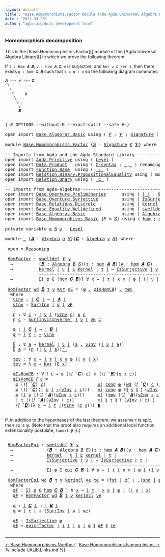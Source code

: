 ```yaml
---
layout: default
title : "Base.Homomorphisms.Factor module (The Agda Universal Algebra Library)"
date : "2021-09-20"
author: "agda-algebras development team"
---
```


### <a id="homomorphism-decomposition">Homomorphism decomposition</a>

This is the [Base.Homomorphisms.Factor][] module of the [Agda Universal Algebra Library][] in which we prove the following theorem:

If `τ : hom 𝑨 𝑩`, `ν : hom 𝑨 𝑪`, `ν` is surjective, and `ker ν ⊆ ker τ`, then there exists `φ : hom 𝑪 𝑩` such that `τ = φ ∘ ν` so the following diagram commutes:

```
𝑨 --- ν ->> 𝑪
 \         .
  \       .
   τ     φ
    \   .
     \ .
      V
      𝑩
```

<pre class="Agda">

<a id="642" class="Symbol">{-#</a> <a id="646" class="Keyword">OPTIONS</a> <a id="654" class="Pragma">--without-K</a> <a id="666" class="Pragma">--exact-split</a> <a id="680" class="Pragma">--safe</a> <a id="687" class="Symbol">#-}</a>

<a id="692" class="Keyword">open</a> <a id="697" class="Keyword">import</a> <a id="704" href="Base.Algebras.Basic.html" class="Module">Base.Algebras.Basic</a> <a id="724" class="Keyword">using</a> <a id="730" class="Symbol">(</a> <a id="732" href="Base.Algebras.Basic.html#1162" class="Generalizable">𝓞</a> <a id="734" class="Symbol">;</a> <a id="736" href="Base.Algebras.Basic.html#1164" class="Generalizable">𝓥</a> <a id="738" class="Symbol">;</a> <a id="740" href="Base.Algebras.Basic.html#3890" class="Function">Signature</a> <a id="750" class="Symbol">)</a>

<a id="753" class="Keyword">module</a> <a id="760" href="Base.Homomorphisms.Factor.html" class="Module">Base.Homomorphisms.Factor</a> <a id="786" class="Symbol">{</a><a id="787" href="Base.Homomorphisms.Factor.html#787" class="Bound">𝑆</a> <a id="789" class="Symbol">:</a> <a id="791" href="Base.Algebras.Basic.html#3890" class="Function">Signature</a> <a id="801" href="Base.Algebras.Basic.html#1162" class="Generalizable">𝓞</a> <a id="803" href="Base.Algebras.Basic.html#1164" class="Generalizable">𝓥</a><a id="804" class="Symbol">}</a> <a id="806" class="Keyword">where</a>

<a id="813" class="Comment">-- Imports from Agda and the Agda Standard Library ---------------------------------------</a>
<a id="904" class="Keyword">open</a> <a id="909" class="Keyword">import</a> <a id="916" href="Agda.Primitive.html" class="Module">Agda.Primitive</a> <a id="931" class="Keyword">using</a> <a id="937" class="Symbol">(</a> <a id="939" href="Agda.Primitive.html#597" class="Postulate">Level</a> <a id="945" class="Symbol">)</a>
<a id="947" class="Keyword">open</a> <a id="952" class="Keyword">import</a> <a id="959" href="Data.Product.html" class="Module">Data.Product</a>   <a id="974" class="Keyword">using</a> <a id="980" class="Symbol">(</a> <a id="982" href="Data.Product.html#916" class="Function">Σ-syntax</a> <a id="991" class="Symbol">;</a> <a id="993" href="Agda.Builtin.Sigma.html#236" class="InductiveConstructor Operator">_,_</a> <a id="997" class="Symbol">)</a> <a id="999" class="Keyword">renaming</a> <a id="1008" class="Symbol">(</a><a id="1009" href="Agda.Builtin.Sigma.html#252" class="Field">proj₁</a> <a id="1015" class="Symbol">to</a> <a id="1018" class="Field">fst</a> <a id="1022" class="Symbol">;</a> <a id="1024" href="Agda.Builtin.Sigma.html#264" class="Field">proj₂</a> <a id="1030" class="Symbol">to</a> <a id="1033" class="Field">snd</a><a id="1036" class="Symbol">)</a>
<a id="1038" class="Keyword">open</a> <a id="1043" class="Keyword">import</a> <a id="1050" href="Function.Base.html" class="Module">Function.Base</a>  <a id="1065" class="Keyword">using</a> <a id="1071" class="Symbol">(</a> <a id="1073" href="Function.Base.html#1031" class="Function Operator">_∘_</a> <a id="1077" class="Symbol">)</a>
<a id="1079" class="Keyword">open</a> <a id="1084" class="Keyword">import</a> <a id="1091" href="Relation.Binary.PropositionalEquality.html" class="Module">Relation.Binary.PropositionalEquality</a> <a id="1129" class="Keyword">using</a> <a id="1135" class="Symbol">(</a> <a id="1137" class="Keyword">module</a> <a id="1144" href="Relation.Binary.PropositionalEquality.Core.html#2708" class="Module">≡-Reasoning</a> <a id="1156" class="Symbol">;</a> <a id="1158" href="Agda.Builtin.Equality.html#151" class="Datatype Operator">_≡_</a> <a id="1162" class="Symbol">;</a> <a id="1164" href="Relation.Binary.PropositionalEquality.Core.html#1130" class="Function">cong</a> <a id="1169" class="Symbol">)</a>
<a id="1171" class="Keyword">open</a> <a id="1176" class="Keyword">import</a> <a id="1183" href="Relation.Unary.html" class="Module">Relation.Unary</a> <a id="1198" class="Keyword">using</a> <a id="1204" class="Symbol">(</a> <a id="1206" href="Relation.Unary.html#1742" class="Function Operator">_⊆_</a> <a id="1210" class="Symbol">)</a>

<a id="1213" class="Comment">-- Imports from agda-algebras --------------------------------------------------------------</a>
<a id="1306" class="Keyword">open</a> <a id="1311" class="Keyword">import</a> <a id="1318" href="Base.Overture.Preliminaries.html" class="Module">Base.Overture.Preliminaries</a>      <a id="1351" class="Keyword">using</a> <a id="1357" class="Symbol">(</a> <a id="1359" href="Base.Overture.Preliminaries.html#4402" class="Function Operator">∣_∣</a> <a id="1363" class="Symbol">;</a> <a id="1365" href="Base.Overture.Preliminaries.html#4440" class="Function Operator">∥_∥</a> <a id="1369" class="Symbol">;</a> <a id="1371" href="Base.Overture.Preliminaries.html#4995" class="Function Operator">_⁻¹</a> <a id="1375" class="Symbol">)</a>
<a id="1377" class="Keyword">open</a> <a id="1382" class="Keyword">import</a> <a id="1389" href="Base.Overture.Surjective.html" class="Module">Base.Overture.Surjective</a>         <a id="1422" class="Keyword">using</a> <a id="1428" class="Symbol">(</a> <a id="1430" href="Base.Overture.Surjective.html#1692" class="Function">IsSurjective</a> <a id="1443" class="Symbol">;</a> <a id="1445" href="Base.Overture.Surjective.html#2311" class="Function">SurjInv</a> <a id="1453" class="Symbol">;</a> <a id="1455" href="Base.Overture.Surjective.html#2621" class="Function">SurjInvIsInverseʳ</a> <a id="1473" class="Symbol">;</a> <a id="1475" href="Base.Overture.Surjective.html#2788" class="Function">epic-factor</a> <a id="1487" class="Symbol">)</a>
<a id="1489" class="Keyword">open</a> <a id="1494" class="Keyword">import</a> <a id="1501" href="Base.Relations.Discrete.html" class="Module">Base.Relations.Discrete</a>          <a id="1534" class="Keyword">using</a> <a id="1540" class="Symbol">(</a> <a id="1542" href="Base.Relations.Discrete.html#4519" class="Function">kernel</a> <a id="1549" class="Symbol">)</a>
<a id="1551" class="Keyword">open</a> <a id="1556" class="Keyword">import</a> <a id="1563" href="Base.Equality.Welldefined.html" class="Module">Base.Equality.Welldefined</a>        <a id="1596" class="Keyword">using</a> <a id="1602" class="Symbol">(</a> <a id="1604" href="Base.Equality.Welldefined.html#2671" class="Function">swelldef</a> <a id="1613" class="Symbol">)</a>
<a id="1615" class="Keyword">open</a> <a id="1620" class="Keyword">import</a> <a id="1627" href="Base.Algebras.Basic.html" class="Module">Base.Algebras.Basic</a>              <a id="1660" class="Keyword">using</a> <a id="1666" class="Symbol">(</a> <a id="1668" href="Base.Algebras.Basic.html#6259" class="Function">Algebra</a> <a id="1676" class="Symbol">;</a> <a id="1678" href="Base.Algebras.Basic.html#9366" class="Function Operator">_̂_</a><a id="1681" class="Symbol">)</a>
<a id="1683" class="Keyword">open</a> <a id="1688" class="Keyword">import</a> <a id="1695" href="Base.Homomorphisms.Basic.html" class="Module">Base.Homomorphisms.Basic</a> <a id="1720" class="Symbol">{</a><a id="1721" class="Argument">𝑆</a> <a id="1723" class="Symbol">=</a> <a id="1725" href="Base.Homomorphisms.Factor.html#787" class="Bound">𝑆</a><a id="1726" class="Symbol">}</a> <a id="1728" class="Keyword">using</a> <a id="1734" class="Symbol">(</a> <a id="1736" href="Base.Homomorphisms.Basic.html#2682" class="Function">hom</a> <a id="1740" class="Symbol">;</a> <a id="1742" href="Base.Homomorphisms.Basic.html#4326" class="Function">epi</a> <a id="1746" class="Symbol">)</a>

<a id="1749" class="Keyword">private</a> <a id="1757" class="Keyword">variable</a> <a id="1766" href="Base.Homomorphisms.Factor.html#1766" class="Generalizable">α</a> <a id="1768" href="Base.Homomorphisms.Factor.html#1768" class="Generalizable">β</a> <a id="1770" href="Base.Homomorphisms.Factor.html#1770" class="Generalizable">γ</a> <a id="1772" class="Symbol">:</a> <a id="1774" href="Agda.Primitive.html#597" class="Postulate">Level</a>

<a id="1781" class="Keyword">module</a> <a id="1788" href="Base.Homomorphisms.Factor.html#1788" class="Module">_</a> <a id="1790" class="Symbol">{</a><a id="1791" href="Base.Homomorphisms.Factor.html#1791" class="Bound">𝑨</a> <a id="1793" class="Symbol">:</a> <a id="1795" href="Base.Algebras.Basic.html#6259" class="Function">Algebra</a> <a id="1803" href="Base.Homomorphisms.Factor.html#1766" class="Generalizable">α</a> <a id="1805" href="Base.Homomorphisms.Factor.html#787" class="Bound">𝑆</a><a id="1806" class="Symbol">}{</a><a id="1808" href="Base.Homomorphisms.Factor.html#1808" class="Bound">𝑪</a> <a id="1810" class="Symbol">:</a> <a id="1812" href="Base.Algebras.Basic.html#6259" class="Function">Algebra</a> <a id="1820" href="Base.Homomorphisms.Factor.html#1770" class="Generalizable">γ</a> <a id="1822" href="Base.Homomorphisms.Factor.html#787" class="Bound">𝑆</a><a id="1823" class="Symbol">}</a> <a id="1825" class="Keyword">where</a>

 <a id="1833" class="Keyword">open</a> <a id="1838" href="Relation.Binary.PropositionalEquality.Core.html#2708" class="Module">≡-Reasoning</a>

 <a id="1852" href="Base.Homomorphisms.Factor.html#1852" class="Function">HomFactor</a> <a id="1862" class="Symbol">:</a> <a id="1864" href="Base.Equality.Welldefined.html#2671" class="Function">swelldef</a> <a id="1873" href="Base.Homomorphisms.Factor.html#803" class="Bound">𝓥</a> <a id="1875" href="Base.Homomorphisms.Factor.html#1820" class="Bound">γ</a>
  <a id="1879" class="Symbol">→</a>          <a id="1890" class="Symbol">(</a><a id="1891" href="Base.Homomorphisms.Factor.html#1891" class="Bound">𝑩</a> <a id="1893" class="Symbol">:</a> <a id="1895" href="Base.Algebras.Basic.html#6259" class="Function">Algebra</a> <a id="1903" href="Base.Homomorphisms.Factor.html#1768" class="Generalizable">β</a> <a id="1905" href="Base.Homomorphisms.Factor.html#787" class="Bound">𝑆</a><a id="1906" class="Symbol">)(</a><a id="1908" href="Base.Homomorphisms.Factor.html#1908" class="Bound">τ</a> <a id="1910" class="Symbol">:</a> <a id="1912" href="Base.Homomorphisms.Basic.html#2682" class="Function">hom</a> <a id="1916" href="Base.Homomorphisms.Factor.html#1791" class="Bound">𝑨</a> <a id="1918" href="Base.Homomorphisms.Factor.html#1891" class="Bound">𝑩</a><a id="1919" class="Symbol">)(</a><a id="1921" href="Base.Homomorphisms.Factor.html#1921" class="Bound">ν</a> <a id="1923" class="Symbol">:</a> <a id="1925" href="Base.Homomorphisms.Basic.html#2682" class="Function">hom</a> <a id="1929" href="Base.Homomorphisms.Factor.html#1791" class="Bound">𝑨</a> <a id="1931" href="Base.Homomorphisms.Factor.html#1808" class="Bound">𝑪</a><a id="1932" class="Symbol">)</a>
  <a id="1936" class="Symbol">→</a>          <a id="1947" href="Base.Relations.Discrete.html#4519" class="Function">kernel</a> <a id="1954" href="Base.Overture.Preliminaries.html#4402" class="Function Operator">∣</a> <a id="1956" href="Base.Homomorphisms.Factor.html#1921" class="Bound">ν</a> <a id="1958" href="Base.Overture.Preliminaries.html#4402" class="Function Operator">∣</a> <a id="1960" href="Relation.Unary.html#1742" class="Function Operator">⊆</a> <a id="1962" href="Base.Relations.Discrete.html#4519" class="Function">kernel</a> <a id="1969" href="Base.Overture.Preliminaries.html#4402" class="Function Operator">∣</a> <a id="1971" href="Base.Homomorphisms.Factor.html#1908" class="Bound">τ</a> <a id="1973" href="Base.Overture.Preliminaries.html#4402" class="Function Operator">∣</a> <a id="1975" class="Symbol">→</a> <a id="1977" href="Base.Overture.Surjective.html#1692" class="Function">IsSurjective</a> <a id="1990" href="Base.Overture.Preliminaries.html#4402" class="Function Operator">∣</a> <a id="1992" href="Base.Homomorphisms.Factor.html#1921" class="Bound">ν</a> <a id="1994" href="Base.Overture.Preliminaries.html#4402" class="Function Operator">∣</a>
             <a id="2009" class="Comment">--------------------------------------------------</a>
  <a id="2062" class="Symbol">→</a>          <a id="2073" href="Data.Product.html#916" class="Function">Σ[</a> <a id="2076" href="Base.Homomorphisms.Factor.html#2076" class="Bound">φ</a> <a id="2078" href="Data.Product.html#916" class="Function">∈</a> <a id="2080" class="Symbol">(</a><a id="2081" href="Base.Homomorphisms.Basic.html#2682" class="Function">hom</a> <a id="2085" href="Base.Homomorphisms.Factor.html#1808" class="Bound">𝑪</a> <a id="2087" href="Base.Homomorphisms.Factor.html#1891" class="Bound">𝑩</a><a id="2088" class="Symbol">)</a><a id="2089" href="Data.Product.html#916" class="Function">]</a> <a id="2091" class="Symbol">∀</a> <a id="2093" href="Base.Homomorphisms.Factor.html#2093" class="Bound">x</a> <a id="2095" class="Symbol">→</a> <a id="2097" href="Base.Overture.Preliminaries.html#4402" class="Function Operator">∣</a> <a id="2099" href="Base.Homomorphisms.Factor.html#1908" class="Bound">τ</a> <a id="2101" href="Base.Overture.Preliminaries.html#4402" class="Function Operator">∣</a> <a id="2103" href="Base.Homomorphisms.Factor.html#2093" class="Bound">x</a> <a id="2105" href="Agda.Builtin.Equality.html#151" class="Datatype Operator">≡</a> <a id="2107" href="Base.Overture.Preliminaries.html#4402" class="Function Operator">∣</a> <a id="2109" href="Base.Homomorphisms.Factor.html#2076" class="Bound">φ</a> <a id="2111" href="Base.Overture.Preliminaries.html#4402" class="Function Operator">∣</a> <a id="2113" class="Symbol">(</a><a id="2114" href="Base.Overture.Preliminaries.html#4402" class="Function Operator">∣</a> <a id="2116" href="Base.Homomorphisms.Factor.html#1921" class="Bound">ν</a> <a id="2118" href="Base.Overture.Preliminaries.html#4402" class="Function Operator">∣</a> <a id="2120" href="Base.Homomorphisms.Factor.html#2093" class="Bound">x</a><a id="2121" class="Symbol">)</a>

 <a id="2125" href="Base.Homomorphisms.Factor.html#1852" class="Function">HomFactor</a> <a id="2135" href="Base.Homomorphisms.Factor.html#2135" class="Bound">wd</a> <a id="2138" href="Base.Homomorphisms.Factor.html#2138" class="Bound">𝑩</a> <a id="2140" href="Base.Homomorphisms.Factor.html#2140" class="Bound">τ</a> <a id="2142" href="Base.Homomorphisms.Factor.html#2142" class="Bound">ν</a> <a id="2144" href="Base.Homomorphisms.Factor.html#2144" class="Bound">Kντ</a> <a id="2148" href="Base.Homomorphisms.Factor.html#2148" class="Bound">νE</a> <a id="2151" class="Symbol">=</a> <a id="2153" class="Symbol">(</a><a id="2154" href="Base.Homomorphisms.Factor.html#2308" class="Function">φ</a> <a id="2156" href="Agda.Builtin.Sigma.html#236" class="InductiveConstructor Operator">,</a> <a id="2158" href="Base.Homomorphisms.Factor.html#2486" class="Function">φIsHomCB</a><a id="2166" class="Symbol">)</a> <a id="2168" href="Agda.Builtin.Sigma.html#236" class="InductiveConstructor Operator">,</a> <a id="2170" href="Base.Homomorphisms.Factor.html#2423" class="Function">τφν</a>
  <a id="2176" class="Keyword">where</a>
   <a id="2185" href="Base.Homomorphisms.Factor.html#2185" class="Function">νInv</a> <a id="2190" class="Symbol">:</a> <a id="2192" href="Base.Overture.Preliminaries.html#4402" class="Function Operator">∣</a> <a id="2194" href="Base.Homomorphisms.Factor.html#1808" class="Bound">𝑪</a> <a id="2196" href="Base.Overture.Preliminaries.html#4402" class="Function Operator">∣</a> <a id="2198" class="Symbol">→</a> <a id="2200" href="Base.Overture.Preliminaries.html#4402" class="Function Operator">∣</a> <a id="2202" href="Base.Homomorphisms.Factor.html#1791" class="Bound">𝑨</a> <a id="2204" href="Base.Overture.Preliminaries.html#4402" class="Function Operator">∣</a>
   <a id="2209" href="Base.Homomorphisms.Factor.html#2185" class="Function">νInv</a> <a id="2214" class="Symbol">=</a> <a id="2216" href="Base.Overture.Surjective.html#2311" class="Function">SurjInv</a> <a id="2224" href="Base.Overture.Preliminaries.html#4402" class="Function Operator">∣</a> <a id="2226" href="Base.Homomorphisms.Factor.html#2142" class="Bound">ν</a> <a id="2228" href="Base.Overture.Preliminaries.html#4402" class="Function Operator">∣</a> <a id="2230" href="Base.Homomorphisms.Factor.html#2148" class="Bound">νE</a>

   <a id="2237" href="Base.Homomorphisms.Factor.html#2237" class="Function">η</a> <a id="2239" class="Symbol">:</a> <a id="2241" class="Symbol">∀</a> <a id="2243" href="Base.Homomorphisms.Factor.html#2243" class="Bound">c</a> <a id="2245" class="Symbol">→</a> <a id="2247" href="Base.Overture.Preliminaries.html#4402" class="Function Operator">∣</a> <a id="2249" href="Base.Homomorphisms.Factor.html#2142" class="Bound">ν</a> <a id="2251" href="Base.Overture.Preliminaries.html#4402" class="Function Operator">∣</a> <a id="2253" class="Symbol">(</a><a id="2254" href="Base.Homomorphisms.Factor.html#2185" class="Function">νInv</a> <a id="2259" href="Base.Homomorphisms.Factor.html#2243" class="Bound">c</a><a id="2260" class="Symbol">)</a> <a id="2262" href="Agda.Builtin.Equality.html#151" class="Datatype Operator">≡</a> <a id="2264" href="Base.Homomorphisms.Factor.html#2243" class="Bound">c</a>
   <a id="2269" href="Base.Homomorphisms.Factor.html#2237" class="Function">η</a> <a id="2271" href="Base.Homomorphisms.Factor.html#2271" class="Bound">c</a> <a id="2273" class="Symbol">=</a> <a id="2275" href="Base.Overture.Surjective.html#2621" class="Function">SurjInvIsInverseʳ</a> <a id="2293" href="Base.Overture.Preliminaries.html#4402" class="Function Operator">∣</a> <a id="2295" href="Base.Homomorphisms.Factor.html#2142" class="Bound">ν</a> <a id="2297" href="Base.Overture.Preliminaries.html#4402" class="Function Operator">∣</a> <a id="2299" href="Base.Homomorphisms.Factor.html#2148" class="Bound">νE</a> <a id="2302" href="Base.Homomorphisms.Factor.html#2271" class="Bound">c</a>

   <a id="2308" href="Base.Homomorphisms.Factor.html#2308" class="Function">φ</a> <a id="2310" class="Symbol">:</a> <a id="2312" href="Base.Overture.Preliminaries.html#4402" class="Function Operator">∣</a> <a id="2314" href="Base.Homomorphisms.Factor.html#1808" class="Bound">𝑪</a> <a id="2316" href="Base.Overture.Preliminaries.html#4402" class="Function Operator">∣</a> <a id="2318" class="Symbol">→</a> <a id="2320" href="Base.Overture.Preliminaries.html#4402" class="Function Operator">∣</a> <a id="2322" href="Base.Homomorphisms.Factor.html#2138" class="Bound">𝑩</a> <a id="2324" href="Base.Overture.Preliminaries.html#4402" class="Function Operator">∣</a>
   <a id="2329" href="Base.Homomorphisms.Factor.html#2308" class="Function">φ</a> <a id="2331" class="Symbol">=</a> <a id="2333" href="Base.Overture.Preliminaries.html#4402" class="Function Operator">∣</a> <a id="2335" href="Base.Homomorphisms.Factor.html#2140" class="Bound">τ</a> <a id="2337" href="Base.Overture.Preliminaries.html#4402" class="Function Operator">∣</a> <a id="2339" href="Function.Base.html#1031" class="Function Operator">∘</a> <a id="2341" href="Base.Homomorphisms.Factor.html#2185" class="Function">νInv</a>

   <a id="2350" href="Base.Homomorphisms.Factor.html#2350" class="Function">ξ</a> <a id="2352" class="Symbol">:</a> <a id="2354" class="Symbol">∀</a> <a id="2356" href="Base.Homomorphisms.Factor.html#2356" class="Bound">a</a> <a id="2358" class="Symbol">→</a> <a id="2360" href="Base.Relations.Discrete.html#4519" class="Function">kernel</a> <a id="2367" href="Base.Overture.Preliminaries.html#4402" class="Function Operator">∣</a> <a id="2369" href="Base.Homomorphisms.Factor.html#2142" class="Bound">ν</a> <a id="2371" href="Base.Overture.Preliminaries.html#4402" class="Function Operator">∣</a> <a id="2373" class="Symbol">(</a><a id="2374" href="Base.Homomorphisms.Factor.html#2356" class="Bound">a</a> <a id="2376" href="Agda.Builtin.Sigma.html#236" class="InductiveConstructor Operator">,</a> <a id="2378" href="Base.Homomorphisms.Factor.html#2185" class="Function">νInv</a> <a id="2383" class="Symbol">(</a><a id="2384" href="Base.Overture.Preliminaries.html#4402" class="Function Operator">∣</a> <a id="2386" href="Base.Homomorphisms.Factor.html#2142" class="Bound">ν</a> <a id="2388" href="Base.Overture.Preliminaries.html#4402" class="Function Operator">∣</a> <a id="2390" href="Base.Homomorphisms.Factor.html#2356" class="Bound">a</a><a id="2391" class="Symbol">))</a>
   <a id="2397" href="Base.Homomorphisms.Factor.html#2350" class="Function">ξ</a> <a id="2399" href="Base.Homomorphisms.Factor.html#2399" class="Bound">a</a> <a id="2401" class="Symbol">=</a> <a id="2403" class="Symbol">(</a><a id="2404" href="Base.Homomorphisms.Factor.html#2237" class="Function">η</a> <a id="2406" class="Symbol">(</a><a id="2407" href="Base.Overture.Preliminaries.html#4402" class="Function Operator">∣</a> <a id="2409" href="Base.Homomorphisms.Factor.html#2142" class="Bound">ν</a> <a id="2411" href="Base.Overture.Preliminaries.html#4402" class="Function Operator">∣</a> <a id="2413" href="Base.Homomorphisms.Factor.html#2399" class="Bound">a</a><a id="2414" class="Symbol">))</a><a id="2416" href="Base.Overture.Preliminaries.html#4995" class="Function Operator">⁻¹</a>

   <a id="2423" href="Base.Homomorphisms.Factor.html#2423" class="Function">τφν</a> <a id="2427" class="Symbol">:</a> <a id="2429" class="Symbol">∀</a> <a id="2431" href="Base.Homomorphisms.Factor.html#2431" class="Bound">x</a> <a id="2433" class="Symbol">→</a> <a id="2435" href="Base.Overture.Preliminaries.html#4402" class="Function Operator">∣</a> <a id="2437" href="Base.Homomorphisms.Factor.html#2140" class="Bound">τ</a> <a id="2439" href="Base.Overture.Preliminaries.html#4402" class="Function Operator">∣</a> <a id="2441" href="Base.Homomorphisms.Factor.html#2431" class="Bound">x</a> <a id="2443" href="Agda.Builtin.Equality.html#151" class="Datatype Operator">≡</a> <a id="2445" href="Base.Homomorphisms.Factor.html#2308" class="Function">φ</a> <a id="2447" class="Symbol">(</a><a id="2448" href="Base.Overture.Preliminaries.html#4402" class="Function Operator">∣</a> <a id="2450" href="Base.Homomorphisms.Factor.html#2142" class="Bound">ν</a> <a id="2452" href="Base.Overture.Preliminaries.html#4402" class="Function Operator">∣</a> <a id="2454" href="Base.Homomorphisms.Factor.html#2431" class="Bound">x</a><a id="2455" class="Symbol">)</a>
   <a id="2460" href="Base.Homomorphisms.Factor.html#2423" class="Function">τφν</a> <a id="2464" class="Symbol">=</a> <a id="2466" class="Symbol">λ</a> <a id="2468" href="Base.Homomorphisms.Factor.html#2468" class="Bound">x</a> <a id="2470" class="Symbol">→</a> <a id="2472" href="Base.Homomorphisms.Factor.html#2144" class="Bound">Kντ</a> <a id="2476" class="Symbol">(</a><a id="2477" href="Base.Homomorphisms.Factor.html#2350" class="Function">ξ</a> <a id="2479" href="Base.Homomorphisms.Factor.html#2468" class="Bound">x</a><a id="2480" class="Symbol">)</a>

   <a id="2486" href="Base.Homomorphisms.Factor.html#2486" class="Function">φIsHomCB</a> <a id="2495" class="Symbol">:</a> <a id="2497" class="Symbol">∀</a> <a id="2499" href="Base.Homomorphisms.Factor.html#2499" class="Bound">𝑓</a> <a id="2501" href="Base.Homomorphisms.Factor.html#2501" class="Bound">c</a> <a id="2503" class="Symbol">→</a> <a id="2505" href="Base.Homomorphisms.Factor.html#2308" class="Function">φ</a> <a id="2507" class="Symbol">((</a><a id="2509" href="Base.Homomorphisms.Factor.html#2499" class="Bound">𝑓</a> <a id="2511" href="Base.Algebras.Basic.html#9366" class="Function Operator">̂</a> <a id="2513" href="Base.Homomorphisms.Factor.html#1808" class="Bound">𝑪</a><a id="2514" class="Symbol">)</a> <a id="2516" href="Base.Homomorphisms.Factor.html#2501" class="Bound">c</a><a id="2517" class="Symbol">)</a> <a id="2519" href="Agda.Builtin.Equality.html#151" class="Datatype Operator">≡</a> <a id="2521" class="Symbol">((</a><a id="2523" href="Base.Homomorphisms.Factor.html#2499" class="Bound">𝑓</a> <a id="2525" href="Base.Algebras.Basic.html#9366" class="Function Operator">̂</a> <a id="2527" href="Base.Homomorphisms.Factor.html#2138" class="Bound">𝑩</a><a id="2528" class="Symbol">)(</a><a id="2530" href="Base.Homomorphisms.Factor.html#2308" class="Function">φ</a> <a id="2532" href="Function.Base.html#1031" class="Function Operator">∘</a> <a id="2534" href="Base.Homomorphisms.Factor.html#2501" class="Bound">c</a><a id="2535" class="Symbol">))</a>
   <a id="2541" href="Base.Homomorphisms.Factor.html#2486" class="Function">φIsHomCB</a> <a id="2550" href="Base.Homomorphisms.Factor.html#2550" class="Bound">𝑓</a> <a id="2552" href="Base.Homomorphisms.Factor.html#2552" class="Bound">c</a> <a id="2554" class="Symbol">=</a>
    <a id="2560" href="Base.Homomorphisms.Factor.html#2308" class="Function">φ</a> <a id="2562" class="Symbol">((</a><a id="2564" href="Base.Homomorphisms.Factor.html#2550" class="Bound">𝑓</a> <a id="2566" href="Base.Algebras.Basic.html#9366" class="Function Operator">̂</a> <a id="2568" href="Base.Homomorphisms.Factor.html#1808" class="Bound">𝑪</a><a id="2569" class="Symbol">)</a> <a id="2571" href="Base.Homomorphisms.Factor.html#2552" class="Bound">c</a><a id="2572" class="Symbol">)</a>                    <a id="2593" href="Relation.Binary.PropositionalEquality.Core.html#2923" class="Function">≡⟨</a> <a id="2596" href="Relation.Binary.PropositionalEquality.Core.html#1130" class="Function">cong</a> <a id="2601" href="Base.Homomorphisms.Factor.html#2308" class="Function">φ</a> <a id="2603" class="Symbol">(</a><a id="2604" href="Base.Homomorphisms.Factor.html#2135" class="Bound">wd</a> <a id="2607" class="Symbol">(</a><a id="2608" href="Base.Homomorphisms.Factor.html#2550" class="Bound">𝑓</a> <a id="2610" href="Base.Algebras.Basic.html#9366" class="Function Operator">̂</a> <a id="2612" href="Base.Homomorphisms.Factor.html#1808" class="Bound">𝑪</a><a id="2613" class="Symbol">)</a> <a id="2615" href="Base.Homomorphisms.Factor.html#2552" class="Bound">c</a> <a id="2617" class="Symbol">(</a><a id="2618" href="Base.Overture.Preliminaries.html#4402" class="Function Operator">∣</a> <a id="2620" href="Base.Homomorphisms.Factor.html#2142" class="Bound">ν</a> <a id="2622" href="Base.Overture.Preliminaries.html#4402" class="Function Operator">∣</a> <a id="2624" href="Function.Base.html#1031" class="Function Operator">∘</a> <a id="2626" class="Symbol">(</a><a id="2627" href="Base.Homomorphisms.Factor.html#2185" class="Function">νInv</a> <a id="2632" href="Function.Base.html#1031" class="Function Operator">∘</a> <a id="2634" href="Base.Homomorphisms.Factor.html#2552" class="Bound">c</a><a id="2635" class="Symbol">))</a> <a id="2638" class="Symbol">(λ</a> <a id="2641" href="Base.Homomorphisms.Factor.html#2641" class="Bound">i</a> <a id="2643" class="Symbol">→</a> <a id="2645" class="Symbol">(</a><a id="2646" href="Base.Homomorphisms.Factor.html#2237" class="Function">η</a> <a id="2648" class="Symbol">(</a><a id="2649" href="Base.Homomorphisms.Factor.html#2552" class="Bound">c</a> <a id="2651" href="Base.Homomorphisms.Factor.html#2641" class="Bound">i</a><a id="2652" class="Symbol">))</a><a id="2654" href="Base.Overture.Preliminaries.html#4995" class="Function Operator">⁻¹</a><a id="2656" class="Symbol">))</a><a id="2658" href="Relation.Binary.PropositionalEquality.Core.html#2923" class="Function">⟩</a>
    <a id="2664" href="Base.Homomorphisms.Factor.html#2308" class="Function">φ</a> <a id="2666" class="Symbol">((</a><a id="2668" href="Base.Homomorphisms.Factor.html#2550" class="Bound">𝑓</a> <a id="2670" href="Base.Algebras.Basic.html#9366" class="Function Operator">̂</a> <a id="2672" href="Base.Homomorphisms.Factor.html#1808" class="Bound">𝑪</a><a id="2673" class="Symbol">)(</a><a id="2675" href="Base.Overture.Preliminaries.html#4402" class="Function Operator">∣</a> <a id="2677" href="Base.Homomorphisms.Factor.html#2142" class="Bound">ν</a> <a id="2679" href="Base.Overture.Preliminaries.html#4402" class="Function Operator">∣</a> <a id="2681" href="Function.Base.html#1031" class="Function Operator">∘</a><a id="2682" class="Symbol">(</a><a id="2683" href="Base.Homomorphisms.Factor.html#2185" class="Function">νInv</a> <a id="2688" href="Function.Base.html#1031" class="Function Operator">∘</a> <a id="2690" href="Base.Homomorphisms.Factor.html#2552" class="Bound">c</a><a id="2691" class="Symbol">)))</a>   <a id="2697" href="Relation.Binary.PropositionalEquality.Core.html#2923" class="Function">≡⟨</a> <a id="2700" href="Relation.Binary.PropositionalEquality.Core.html#1130" class="Function">cong</a> <a id="2705" href="Base.Homomorphisms.Factor.html#2308" class="Function">φ</a> <a id="2707" class="Symbol">(</a><a id="2708" href="Base.Overture.Preliminaries.html#4440" class="Function Operator">∥</a> <a id="2710" href="Base.Homomorphisms.Factor.html#2142" class="Bound">ν</a> <a id="2712" href="Base.Overture.Preliminaries.html#4440" class="Function Operator">∥</a> <a id="2714" href="Base.Homomorphisms.Factor.html#2550" class="Bound">𝑓</a> <a id="2716" class="Symbol">(</a><a id="2717" href="Base.Homomorphisms.Factor.html#2185" class="Function">νInv</a> <a id="2722" href="Function.Base.html#1031" class="Function Operator">∘</a> <a id="2724" href="Base.Homomorphisms.Factor.html#2552" class="Bound">c</a><a id="2725" class="Symbol">))</a><a id="2727" href="Base.Overture.Preliminaries.html#4995" class="Function Operator">⁻¹</a> <a id="2730" href="Relation.Binary.PropositionalEquality.Core.html#2923" class="Function">⟩</a>
    <a id="2736" href="Base.Homomorphisms.Factor.html#2308" class="Function">φ</a> <a id="2738" class="Symbol">(</a><a id="2739" href="Base.Overture.Preliminaries.html#4402" class="Function Operator">∣</a> <a id="2741" href="Base.Homomorphisms.Factor.html#2142" class="Bound">ν</a> <a id="2743" href="Base.Overture.Preliminaries.html#4402" class="Function Operator">∣</a><a id="2744" class="Symbol">((</a><a id="2746" href="Base.Homomorphisms.Factor.html#2550" class="Bound">𝑓</a> <a id="2748" href="Base.Algebras.Basic.html#9366" class="Function Operator">̂</a> <a id="2750" href="Base.Homomorphisms.Factor.html#1791" class="Bound">𝑨</a><a id="2751" class="Symbol">)(</a><a id="2753" href="Base.Homomorphisms.Factor.html#2185" class="Function">νInv</a> <a id="2758" href="Function.Base.html#1031" class="Function Operator">∘</a> <a id="2760" href="Base.Homomorphisms.Factor.html#2552" class="Bound">c</a><a id="2761" class="Symbol">)))</a>     <a id="2769" href="Relation.Binary.PropositionalEquality.Core.html#2923" class="Function">≡⟨</a> <a id="2772" class="Symbol">(</a><a id="2773" href="Base.Homomorphisms.Factor.html#2423" class="Function">τφν</a> <a id="2777" class="Symbol">((</a><a id="2779" href="Base.Homomorphisms.Factor.html#2550" class="Bound">𝑓</a> <a id="2781" href="Base.Algebras.Basic.html#9366" class="Function Operator">̂</a> <a id="2783" href="Base.Homomorphisms.Factor.html#1791" class="Bound">𝑨</a><a id="2784" class="Symbol">)(</a><a id="2786" href="Base.Homomorphisms.Factor.html#2185" class="Function">νInv</a> <a id="2791" href="Function.Base.html#1031" class="Function Operator">∘</a> <a id="2793" href="Base.Homomorphisms.Factor.html#2552" class="Bound">c</a><a id="2794" class="Symbol">)))</a><a id="2797" href="Base.Overture.Preliminaries.html#4995" class="Function Operator">⁻¹</a> <a id="2800" href="Relation.Binary.PropositionalEquality.Core.html#2923" class="Function">⟩</a>
    <a id="2806" href="Base.Overture.Preliminaries.html#4402" class="Function Operator">∣</a> <a id="2808" href="Base.Homomorphisms.Factor.html#2140" class="Bound">τ</a> <a id="2810" href="Base.Overture.Preliminaries.html#4402" class="Function Operator">∣</a><a id="2811" class="Symbol">((</a><a id="2813" href="Base.Homomorphisms.Factor.html#2550" class="Bound">𝑓</a> <a id="2815" href="Base.Algebras.Basic.html#9366" class="Function Operator">̂</a> <a id="2817" href="Base.Homomorphisms.Factor.html#1791" class="Bound">𝑨</a><a id="2818" class="Symbol">)(</a><a id="2820" href="Base.Homomorphisms.Factor.html#2185" class="Function">νInv</a> <a id="2825" href="Function.Base.html#1031" class="Function Operator">∘</a> <a id="2827" href="Base.Homomorphisms.Factor.html#2552" class="Bound">c</a><a id="2828" class="Symbol">))</a>         <a id="2839" href="Relation.Binary.PropositionalEquality.Core.html#2923" class="Function">≡⟨</a> <a id="2842" href="Base.Overture.Preliminaries.html#4440" class="Function Operator">∥</a> <a id="2844" href="Base.Homomorphisms.Factor.html#2140" class="Bound">τ</a> <a id="2846" href="Base.Overture.Preliminaries.html#4440" class="Function Operator">∥</a> <a id="2848" href="Base.Homomorphisms.Factor.html#2550" class="Bound">𝑓</a> <a id="2850" class="Symbol">(</a><a id="2851" href="Base.Homomorphisms.Factor.html#2185" class="Function">νInv</a> <a id="2856" href="Function.Base.html#1031" class="Function Operator">∘</a> <a id="2858" href="Base.Homomorphisms.Factor.html#2552" class="Bound">c</a><a id="2859" class="Symbol">)</a> <a id="2861" href="Relation.Binary.PropositionalEquality.Core.html#2923" class="Function">⟩</a>
    <a id="2867" class="Symbol">(</a><a id="2868" href="Base.Homomorphisms.Factor.html#2550" class="Bound">𝑓</a> <a id="2870" href="Base.Algebras.Basic.html#9366" class="Function Operator">̂</a> <a id="2872" href="Base.Homomorphisms.Factor.html#2138" class="Bound">𝑩</a><a id="2873" class="Symbol">)(λ</a> <a id="2877" href="Base.Homomorphisms.Factor.html#2877" class="Bound">x</a> <a id="2879" class="Symbol">→</a> <a id="2881" href="Base.Overture.Preliminaries.html#4402" class="Function Operator">∣</a> <a id="2883" href="Base.Homomorphisms.Factor.html#2140" class="Bound">τ</a> <a id="2885" href="Base.Overture.Preliminaries.html#4402" class="Function Operator">∣</a><a id="2886" class="Symbol">(</a><a id="2887" href="Base.Homomorphisms.Factor.html#2185" class="Function">νInv</a> <a id="2892" class="Symbol">(</a><a id="2893" href="Base.Homomorphisms.Factor.html#2552" class="Bound">c</a> <a id="2895" href="Base.Homomorphisms.Factor.html#2877" class="Bound">x</a><a id="2896" class="Symbol">)))</a> <a id="2900" href="Relation.Binary.PropositionalEquality.Core.html#3105" class="Function Operator">∎</a>

</pre>

If, in addition to the hypotheses of the last theorem, we assume τ is epic, then so is φ. (Note that the proof also requires an additional local function extensionality postulate, `funext β β`.)

<pre class="Agda">

 <a id="3126" href="Base.Homomorphisms.Factor.html#3126" class="Function">HomFactorEpi</a> <a id="3139" class="Symbol">:</a> <a id="3141" href="Base.Equality.Welldefined.html#2671" class="Function">swelldef</a> <a id="3150" href="Base.Homomorphisms.Factor.html#803" class="Bound">𝓥</a> <a id="3152" href="Base.Homomorphisms.Factor.html#1820" class="Bound">γ</a>
  <a id="3156" class="Symbol">→</a>             <a id="3170" class="Symbol">(</a><a id="3171" href="Base.Homomorphisms.Factor.html#3171" class="Bound">𝑩</a> <a id="3173" class="Symbol">:</a> <a id="3175" href="Base.Algebras.Basic.html#6259" class="Function">Algebra</a> <a id="3183" href="Base.Homomorphisms.Factor.html#1768" class="Generalizable">β</a> <a id="3185" href="Base.Homomorphisms.Factor.html#787" class="Bound">𝑆</a><a id="3186" class="Symbol">)(</a><a id="3188" href="Base.Homomorphisms.Factor.html#3188" class="Bound">τ</a> <a id="3190" class="Symbol">:</a> <a id="3192" href="Base.Homomorphisms.Basic.html#2682" class="Function">hom</a> <a id="3196" href="Base.Homomorphisms.Factor.html#1791" class="Bound">𝑨</a> <a id="3198" href="Base.Homomorphisms.Factor.html#3171" class="Bound">𝑩</a><a id="3199" class="Symbol">)(</a><a id="3201" href="Base.Homomorphisms.Factor.html#3201" class="Bound">ν</a> <a id="3203" class="Symbol">:</a> <a id="3205" href="Base.Homomorphisms.Basic.html#2682" class="Function">hom</a> <a id="3209" href="Base.Homomorphisms.Factor.html#1791" class="Bound">𝑨</a> <a id="3211" href="Base.Homomorphisms.Factor.html#1808" class="Bound">𝑪</a><a id="3212" class="Symbol">)</a>
  <a id="3216" class="Symbol">→</a>             <a id="3230" href="Base.Relations.Discrete.html#4519" class="Function">kernel</a> <a id="3237" href="Base.Overture.Preliminaries.html#4402" class="Function Operator">∣</a> <a id="3239" href="Base.Homomorphisms.Factor.html#3201" class="Bound">ν</a> <a id="3241" href="Base.Overture.Preliminaries.html#4402" class="Function Operator">∣</a> <a id="3243" href="Relation.Unary.html#1742" class="Function Operator">⊆</a> <a id="3245" href="Base.Relations.Discrete.html#4519" class="Function">kernel</a> <a id="3252" href="Base.Overture.Preliminaries.html#4402" class="Function Operator">∣</a> <a id="3254" href="Base.Homomorphisms.Factor.html#3188" class="Bound">τ</a> <a id="3256" href="Base.Overture.Preliminaries.html#4402" class="Function Operator">∣</a>
  <a id="3260" class="Symbol">→</a>             <a id="3274" href="Base.Overture.Surjective.html#1692" class="Function">IsSurjective</a> <a id="3287" href="Base.Overture.Preliminaries.html#4402" class="Function Operator">∣</a> <a id="3289" href="Base.Homomorphisms.Factor.html#3201" class="Bound">ν</a> <a id="3291" href="Base.Overture.Preliminaries.html#4402" class="Function Operator">∣</a> <a id="3293" class="Symbol">→</a> <a id="3295" href="Base.Overture.Surjective.html#1692" class="Function">IsSurjective</a> <a id="3308" href="Base.Overture.Preliminaries.html#4402" class="Function Operator">∣</a> <a id="3310" href="Base.Homomorphisms.Factor.html#3188" class="Bound">τ</a> <a id="3312" href="Base.Overture.Preliminaries.html#4402" class="Function Operator">∣</a>
                <a id="3330" class="Comment">---------------------------------------------</a>
  <a id="3378" class="Symbol">→</a>             <a id="3392" href="Data.Product.html#916" class="Function">Σ[</a> <a id="3395" href="Base.Homomorphisms.Factor.html#3395" class="Bound">φ</a> <a id="3397" href="Data.Product.html#916" class="Function">∈</a> <a id="3399" href="Base.Homomorphisms.Basic.html#4326" class="Function">epi</a> <a id="3403" href="Base.Homomorphisms.Factor.html#1808" class="Bound">𝑪</a> <a id="3405" href="Base.Homomorphisms.Factor.html#3171" class="Bound">𝑩</a> <a id="3407" href="Data.Product.html#916" class="Function">]</a> <a id="3409" class="Symbol">∀</a> <a id="3411" href="Base.Homomorphisms.Factor.html#3411" class="Bound">x</a> <a id="3413" class="Symbol">→</a> <a id="3415" href="Base.Overture.Preliminaries.html#4402" class="Function Operator">∣</a> <a id="3417" href="Base.Homomorphisms.Factor.html#3188" class="Bound">τ</a> <a id="3419" href="Base.Overture.Preliminaries.html#4402" class="Function Operator">∣</a> <a id="3421" href="Base.Homomorphisms.Factor.html#3411" class="Bound">x</a> <a id="3423" href="Agda.Builtin.Equality.html#151" class="Datatype Operator">≡</a> <a id="3425" href="Base.Overture.Preliminaries.html#4402" class="Function Operator">∣</a> <a id="3427" href="Base.Homomorphisms.Factor.html#3395" class="Bound">φ</a> <a id="3429" href="Base.Overture.Preliminaries.html#4402" class="Function Operator">∣</a> <a id="3431" class="Symbol">(</a><a id="3432" href="Base.Overture.Preliminaries.html#4402" class="Function Operator">∣</a> <a id="3434" href="Base.Homomorphisms.Factor.html#3201" class="Bound">ν</a> <a id="3436" href="Base.Overture.Preliminaries.html#4402" class="Function Operator">∣</a> <a id="3438" href="Base.Homomorphisms.Factor.html#3411" class="Bound">x</a><a id="3439" class="Symbol">)</a>

 <a id="3443" href="Base.Homomorphisms.Factor.html#3126" class="Function">HomFactorEpi</a> <a id="3456" href="Base.Homomorphisms.Factor.html#3456" class="Bound">wd</a> <a id="3459" href="Base.Homomorphisms.Factor.html#3459" class="Bound">𝑩</a> <a id="3461" href="Base.Homomorphisms.Factor.html#3461" class="Bound">τ</a> <a id="3463" href="Base.Homomorphisms.Factor.html#3463" class="Bound">ν</a> <a id="3465" href="Base.Homomorphisms.Factor.html#3465" class="Bound">kerincl</a> <a id="3473" href="Base.Homomorphisms.Factor.html#3473" class="Bound">νe</a> <a id="3476" href="Base.Homomorphisms.Factor.html#3476" class="Bound">τe</a> <a id="3479" class="Symbol">=</a> <a id="3481" class="Symbol">(</a><a id="3482" href="Base.Homomorphisms.Factor.html#1018" class="Field">fst</a> <a id="3486" href="Base.Overture.Preliminaries.html#4402" class="Function Operator">∣</a> <a id="3488" href="Base.Homomorphisms.Factor.html#3532" class="Function">φF</a> <a id="3491" href="Base.Overture.Preliminaries.html#4402" class="Function Operator">∣</a> <a id="3493" href="Agda.Builtin.Sigma.html#236" class="InductiveConstructor Operator">,</a><a id="3494" class="Symbol">(</a><a id="3495" href="Base.Homomorphisms.Factor.html#1033" class="Field">snd</a> <a id="3499" href="Base.Overture.Preliminaries.html#4402" class="Function Operator">∣</a> <a id="3501" href="Base.Homomorphisms.Factor.html#3532" class="Function">φF</a> <a id="3504" href="Base.Overture.Preliminaries.html#4402" class="Function Operator">∣</a> <a id="3506" href="Agda.Builtin.Sigma.html#236" class="InductiveConstructor Operator">,</a> <a id="3508" href="Base.Homomorphisms.Factor.html#3684" class="Function">φE</a><a id="3510" class="Symbol">))</a><a id="3512" href="Agda.Builtin.Sigma.html#236" class="InductiveConstructor Operator">,</a> <a id="3514" href="Base.Overture.Preliminaries.html#4440" class="Function Operator">∥</a> <a id="3516" href="Base.Homomorphisms.Factor.html#3532" class="Function">φF</a> <a id="3519" href="Base.Overture.Preliminaries.html#4440" class="Function Operator">∥</a>
  <a id="3523" class="Keyword">where</a>
   <a id="3532" href="Base.Homomorphisms.Factor.html#3532" class="Function">φF</a> <a id="3535" class="Symbol">:</a> <a id="3537" href="Data.Product.html#916" class="Function">Σ[</a> <a id="3540" href="Base.Homomorphisms.Factor.html#3540" class="Bound">φ</a> <a id="3542" href="Data.Product.html#916" class="Function">∈</a> <a id="3544" href="Base.Homomorphisms.Basic.html#2682" class="Function">hom</a> <a id="3548" href="Base.Homomorphisms.Factor.html#1808" class="Bound">𝑪</a> <a id="3550" href="Base.Homomorphisms.Factor.html#3459" class="Bound">𝑩</a> <a id="3552" href="Data.Product.html#916" class="Function">]</a> <a id="3554" class="Symbol">∀</a> <a id="3556" href="Base.Homomorphisms.Factor.html#3556" class="Bound">x</a> <a id="3558" class="Symbol">→</a> <a id="3560" href="Base.Overture.Preliminaries.html#4402" class="Function Operator">∣</a> <a id="3562" href="Base.Homomorphisms.Factor.html#3461" class="Bound">τ</a> <a id="3564" href="Base.Overture.Preliminaries.html#4402" class="Function Operator">∣</a> <a id="3566" href="Base.Homomorphisms.Factor.html#3556" class="Bound">x</a> <a id="3568" href="Agda.Builtin.Equality.html#151" class="Datatype Operator">≡</a> <a id="3570" href="Base.Overture.Preliminaries.html#4402" class="Function Operator">∣</a> <a id="3572" href="Base.Homomorphisms.Factor.html#3540" class="Bound">φ</a> <a id="3574" href="Base.Overture.Preliminaries.html#4402" class="Function Operator">∣</a> <a id="3576" class="Symbol">(</a><a id="3577" href="Base.Overture.Preliminaries.html#4402" class="Function Operator">∣</a> <a id="3579" href="Base.Homomorphisms.Factor.html#3463" class="Bound">ν</a> <a id="3581" href="Base.Overture.Preliminaries.html#4402" class="Function Operator">∣</a> <a id="3583" href="Base.Homomorphisms.Factor.html#3556" class="Bound">x</a><a id="3584" class="Symbol">)</a>
   <a id="3589" href="Base.Homomorphisms.Factor.html#3532" class="Function">φF</a> <a id="3592" class="Symbol">=</a> <a id="3594" href="Base.Homomorphisms.Factor.html#1852" class="Function">HomFactor</a> <a id="3604" href="Base.Homomorphisms.Factor.html#3456" class="Bound">wd</a> <a id="3607" href="Base.Homomorphisms.Factor.html#3459" class="Bound">𝑩</a> <a id="3609" href="Base.Homomorphisms.Factor.html#3461" class="Bound">τ</a> <a id="3611" href="Base.Homomorphisms.Factor.html#3463" class="Bound">ν</a> <a id="3613" href="Base.Homomorphisms.Factor.html#3465" class="Bound">kerincl</a> <a id="3621" href="Base.Homomorphisms.Factor.html#3473" class="Bound">νe</a>

   <a id="3628" href="Base.Homomorphisms.Factor.html#3628" class="Function">φ</a> <a id="3630" class="Symbol">:</a> <a id="3632" href="Base.Overture.Preliminaries.html#4402" class="Function Operator">∣</a> <a id="3634" href="Base.Homomorphisms.Factor.html#1808" class="Bound">𝑪</a> <a id="3636" href="Base.Overture.Preliminaries.html#4402" class="Function Operator">∣</a> <a id="3638" class="Symbol">→</a> <a id="3640" href="Base.Overture.Preliminaries.html#4402" class="Function Operator">∣</a> <a id="3642" href="Base.Homomorphisms.Factor.html#3459" class="Bound">𝑩</a> <a id="3644" href="Base.Overture.Preliminaries.html#4402" class="Function Operator">∣</a>
   <a id="3649" href="Base.Homomorphisms.Factor.html#3628" class="Function">φ</a> <a id="3651" class="Symbol">=</a> <a id="3653" href="Base.Overture.Preliminaries.html#4402" class="Function Operator">∣</a> <a id="3655" href="Base.Homomorphisms.Factor.html#3461" class="Bound">τ</a> <a id="3657" href="Base.Overture.Preliminaries.html#4402" class="Function Operator">∣</a> <a id="3659" href="Function.Base.html#1031" class="Function Operator">∘</a> <a id="3661" class="Symbol">(</a><a id="3662" href="Base.Overture.Surjective.html#2311" class="Function">SurjInv</a> <a id="3670" href="Base.Overture.Preliminaries.html#4402" class="Function Operator">∣</a> <a id="3672" href="Base.Homomorphisms.Factor.html#3463" class="Bound">ν</a> <a id="3674" href="Base.Overture.Preliminaries.html#4402" class="Function Operator">∣</a> <a id="3676" href="Base.Homomorphisms.Factor.html#3473" class="Bound">νe</a><a id="3678" class="Symbol">)</a>

   <a id="3684" href="Base.Homomorphisms.Factor.html#3684" class="Function">φE</a> <a id="3687" class="Symbol">:</a> <a id="3689" href="Base.Overture.Surjective.html#1692" class="Function">IsSurjective</a> <a id="3702" href="Base.Homomorphisms.Factor.html#3628" class="Function">φ</a>
   <a id="3707" href="Base.Homomorphisms.Factor.html#3684" class="Function">φE</a> <a id="3710" class="Symbol">=</a> <a id="3712" href="Base.Overture.Surjective.html#2788" class="Function">epic-factor</a> <a id="3724" href="Base.Overture.Preliminaries.html#4402" class="Function Operator">∣</a> <a id="3726" href="Base.Homomorphisms.Factor.html#3461" class="Bound">τ</a> <a id="3728" href="Base.Overture.Preliminaries.html#4402" class="Function Operator">∣</a> <a id="3730" href="Base.Overture.Preliminaries.html#4402" class="Function Operator">∣</a> <a id="3732" href="Base.Homomorphisms.Factor.html#3463" class="Bound">ν</a> <a id="3734" href="Base.Overture.Preliminaries.html#4402" class="Function Operator">∣</a> <a id="3736" href="Base.Homomorphisms.Factor.html#3628" class="Function">φ</a> <a id="3738" href="Base.Overture.Preliminaries.html#4440" class="Function Operator">∥</a> <a id="3740" href="Base.Homomorphisms.Factor.html#3532" class="Function">φF</a> <a id="3743" href="Base.Overture.Preliminaries.html#4440" class="Function Operator">∥</a> <a id="3745" href="Base.Homomorphisms.Factor.html#3476" class="Bound">τe</a>

</pre>

--------------------------------------

<span style="float:left;">[← Base.Homomorphisms.Noether](Base.Homomorphisms.Noether.html)</span>
<span style="float:right;">[Base.Homomorphisms.Isomorphisms →](Base.Homomorphisms.Isomorphisms.html)</span>

{% include UALib.Links.md %}

